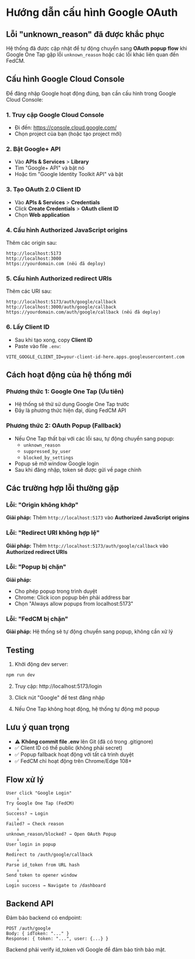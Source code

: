 # Hướng dẫn cấu hình Google OAuth

## Lỗi "unknown_reason" đã được khắc phục

Hệ thống đã được cập nhật để tự động chuyển sang **OAuth popup flow** khi Google One Tap gặp lỗi `unknown_reason` hoặc các lỗi khác liên quan đến FedCM.

## Cấu hình Google Cloud Console

Để đăng nhập Google hoạt động đúng, bạn cần cấu hình trong Google Cloud Console:

### 1. Truy cập Google Cloud Console
- Đi đến: https://console.cloud.google.com/
- Chọn project của bạn (hoặc tạo project mới)

### 2. Bật Google+ API
- Vào **APIs & Services** > **Library**
- Tìm "Google+ API" và bật nó
- Hoặc tìm "Google Identity Toolkit API" và bật

### 3. Tạo OAuth 2.0 Client ID
- Vào **APIs & Services** > **Credentials**
- Click **Create Credentials** > **OAuth client ID**
- Chọn **Web application**

### 4. Cấu hình Authorized JavaScript origins
Thêm các origin sau:
```
http://localhost:5173
http://localhost:3000
https://yourdomain.com (nếu đã deploy)
```

### 5. Cấu hình Authorized redirect URIs
Thêm các URI sau:
```
http://localhost:5173/auth/google/callback
http://localhost:3000/auth/google/callback
https://yourdomain.com/auth/google/callback (nếu đã deploy)
```

### 6. Lấy Client ID
- Sau khi tạo xong, copy **Client ID**
- Paste vào file `.env`:
```env
VITE_GOOGLE_CLIENT_ID=your-client-id-here.apps.googleusercontent.com
```

## Cách hoạt động của hệ thống mới

### Phương thức 1: Google One Tap (Ưu tiên)
- Hệ thống sẽ thử sử dụng Google One Tap trước
- Đây là phương thức hiện đại, dùng FedCM API

### Phương thức 2: OAuth Popup (Fallback)
- Nếu One Tap thất bại với các lỗi sau, tự động chuyển sang popup:
  - `unknown_reason`
  - `suppressed_by_user`
  - `blocked_by_settings`
- Popup sẽ mở window Google login
- Sau khi đăng nhập, token sẽ được gửi về page chính

## Các trường hợp lỗi thường gặp

### Lỗi: "Origin không khớp"
**Giải pháp:** Thêm `http://localhost:5173` vào **Authorized JavaScript origins**

### Lỗi: "Redirect URI không hợp lệ"
**Giải pháp:** Thêm `http://localhost:5173/auth/google/callback` vào **Authorized redirect URIs**

### Lỗi: "Popup bị chặn"
**Giải pháp:** 
- Cho phép popup trong trình duyệt
- Chrome: Click icon popup bên phải address bar
- Chọn "Always allow popups from localhost:5173"

### Lỗi: "FedCM bị chặn"
**Giải pháp:** Hệ thống sẽ tự động chuyển sang popup, không cần xử lý

## Testing

1. Khởi động dev server:
```bash
npm run dev
```

2. Truy cập: http://localhost:5173/login

3. Click nút "Google" để test đăng nhập

4. Nếu One Tap không hoạt động, hệ thống tự động mở popup

## Lưu ý quan trọng

- ⚠️ **Không commit file .env** lên Git (đã có trong .gitignore)
- ✅ Client ID có thể public (không phải secret)
- ✅ Popup fallback hoạt động với tất cả trình duyệt
- ✅ FedCM chỉ hoạt động trên Chrome/Edge 108+

## Flow xử lý

```
User click "Google Login"
    ↓
Try Google One Tap (FedCM)
    ↓
Success? → Login
    ↓
Failed? → Check reason
    ↓
unknown_reason/blocked? → Open OAuth Popup
    ↓
User login in popup
    ↓
Redirect to /auth/google/callback
    ↓
Parse id_token from URL hash
    ↓
Send token to opener window
    ↓
Login success → Navigate to /dashboard
```

## Backend API

Đảm bảo backend có endpoint:
```
POST /auth/google
Body: { idToken: "..." }
Response: { token: "...", user: {...} }
```

Backend phải verify id_token với Google để đảm bảo tính bảo mật.
